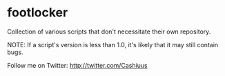 footlocker
==========

Collection of various scripts that don't necessitate their own repository.



NOTE: If a script's version is less than 1.0, it's likely that it may still contain bugs.






Follow me on Twitter: http://twitter.com/Cashiuus
